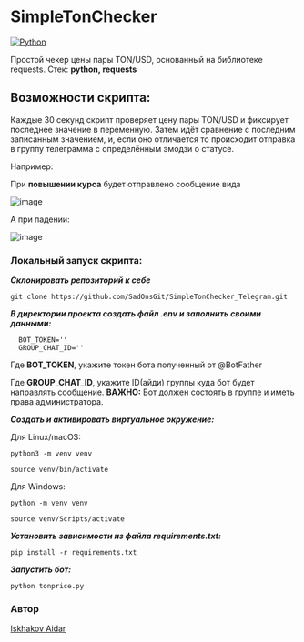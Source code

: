 # **SimpleTonChecker**

[![Python](https://img.shields.io/badge/-Python-464646?style=flat-square&logo=Python)](https://www.python.org/)

Простой чекер цены пары TON/USD, основанный на библиотеке requests. 
Стек: **python, requests**

## Возможности скрипта:
Каждые 30 секунд скрипт проверяет цену пары TON/USD и фиксирует последнее значение в переменную. 
Затем идёт сравнение с последним записанным значением, и,
если оно отличается то происходит отправка в группу телеграмма с определённым эмодзи о статусе.

Например: 

При **повышении курса** будет отправлено сообщение вида

![image](https://github.com/user-attachments/assets/19eea718-a848-48c4-9839-5db6213af6d4)

А при падении:

![image](https://github.com/user-attachments/assets/a8b793f5-2450-4250-8bb1-94beebeaa4a8)

### Локальный запуск скрипта:

**_Склонировать репозиторий к себе_**
```
git clone https://github.com/SadOnsGit/SimpleTonChecker_Telegram.git
```
**_В директории проекта создать файл .env и заполнить своими данными:_**
```
  BOT_TOKEN=''
  GROUP_CHAT_ID=''
```

  Где <b>BOT_TOKEN</b>, укажите токен бота полученный от @BotFather
  
  Где <b>GROUP_CHAT_ID</b>, укажите ID(айди) группы куда бот будет направлять сообщение. <b>ВАЖНО:</b> Бот должен состоять в группе и иметь права администратора.

**_Создать и активировать виртуальное окружение:_**

Для Linux/macOS:
```
python3 -m venv venv
```
```
source venv/bin/activate
```
Для Windows:
```
python -m venv venv
```
```
source venv/Scripts/activate
```
**_Установить зависимости из файла requirements.txt:_**
```
pip install -r requirements.txt
```
**_Запустить бот:_**
```
python tonprice.py
```

### Автор
[Iskhakov Aidar](https://github.com/SadOnsGit)
